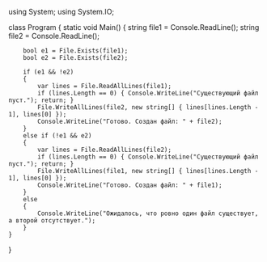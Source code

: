 using System;
using System.IO;

class Program
{
    static void Main()
    {
        string file1 = Console.ReadLine();
        string file2 = Console.ReadLine();

        bool e1 = File.Exists(file1);
        bool e2 = File.Exists(file2);

        if (e1 && !e2)
        {
            var lines = File.ReadAllLines(file1);
            if (lines.Length == 0) { Console.WriteLine("Существующий файл пуст."); return; }
            File.WriteAllLines(file2, new string[] { lines[lines.Length - 1], lines[0] });
            Console.WriteLine("Готово. Создан файл: " + file2);
        }
        else if (!e1 && e2)
        {
            var lines = File.ReadAllLines(file2);
            if (lines.Length == 0) { Console.WriteLine("Существующий файл пуст."); return; }
            File.WriteAllLines(file1, new string[] { lines[lines.Length - 1], lines[0] });
            Console.WriteLine("Готово. Создан файл: " + file1);
        }
        else
        {
            Console.WriteLine("Ожидалось, что ровно один файл существует, а второй отсутствует.");
        }
    }
}
